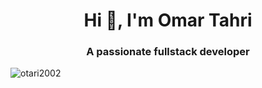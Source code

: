 <h1 align="center">Hi 👋, I'm Omar Tahri</h1>
<h3 align="center">A passionate fullstack developer</h3>


<p><img align="center" src="https://github-readme-stats.vercel.app/api/top-langs?username=otari2002&show_icons=true&locale=en&layout=compact" alt="otari2002" /></p>
